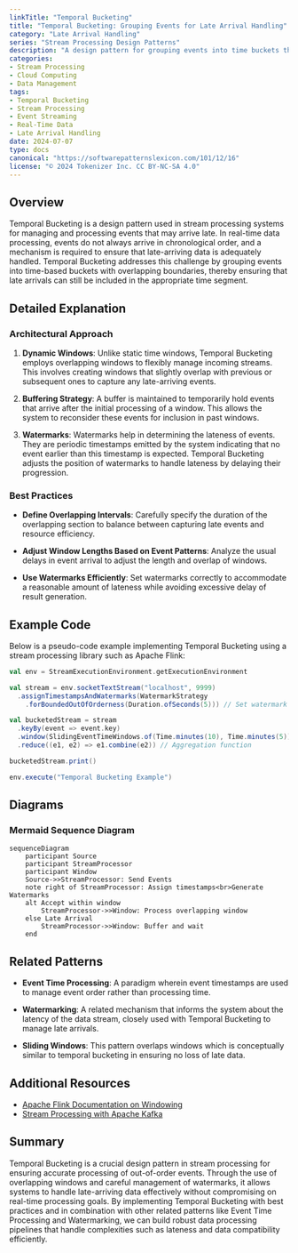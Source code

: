 ```yaml
---
linkTitle: "Temporal Bucketing"
title: "Temporal Bucketing: Grouping Events for Late Arrival Handling"
category: "Late Arrival Handling"
series: "Stream Processing Design Patterns"
description: "A design pattern for grouping events into time buckets that can accommodate late arrivals by using overlapping buckets."
categories:
- Stream Processing
- Cloud Computing
- Data Management
tags:
- Temporal Bucketing
- Stream Processing
- Event Streaming
- Real-Time Data
- Late Arrival Handling
date: 2024-07-07
type: docs
canonical: "https://softwarepatternslexicon.com/101/12/16"
license: "© 2024 Tokenizer Inc. CC BY-NC-SA 4.0"
---
```


## Overview

Temporal Bucketing is a design pattern used in stream processing systems for managing and processing events that may arrive late. In real-time data processing, events do not always arrive in chronological order, and a mechanism is required to ensure that late-arriving data is adequately handled. Temporal Bucketing addresses this challenge by grouping events into time-based buckets with overlapping boundaries, thereby ensuring that late arrivals can still be included in the appropriate time segment.

## Detailed Explanation

### Architectural Approach

1. **Dynamic Windows**: Unlike static time windows, Temporal Bucketing employs overlapping windows to flexibly manage incoming streams. This involves creating windows that slightly overlap with previous or subsequent ones to capture any late-arriving events.

2. **Buffering Strategy**: A buffer is maintained to temporarily hold events that arrive after the initial processing of a window. This allows the system to reconsider these events for inclusion in past windows.

3. **Watermarks**: Watermarks help in determining the lateness of events. They are periodic timestamps emitted by the system indicating that no event earlier than this timestamp is expected. Temporal Bucketing adjusts the position of watermarks to handle lateness by delaying their progression.

### Best Practices

- **Define Overlapping Intervals**: Carefully specify the duration of the overlapping section to balance between capturing late events and resource efficiency.

- **Adjust Window Lengths Based on Event Patterns**: Analyze the usual delays in event arrival to adjust the length and overlap of windows.

- **Use Watermarks Efficiently**: Set watermarks correctly to accommodate a reasonable amount of lateness while avoiding excessive delay of result generation.

## Example Code

Below is a pseudo-code example implementing Temporal Bucketing using a stream processing library such as Apache Flink:

```scala
val env = StreamExecutionEnvironment.getExecutionEnvironment

val stream = env.socketTextStream("localhost", 9999)
  .assignTimestampsAndWatermarks(WatermarkStrategy
    .forBoundedOutOfOrderness(Duration.ofSeconds(5))) // Set watermark delay

val bucketedStream = stream
  .keyBy(event => event.key)
  .window(SlidingEventTimeWindows.of(Time.minutes(10), Time.minutes(5))) // Overlapping window
  .reduce((e1, e2) => e1.combine(e2)) // Aggregation function

bucketedStream.print()

env.execute("Temporal Bucketing Example")
```

## Diagrams

### Mermaid Sequence Diagram

```mermaid
sequenceDiagram
    participant Source
    participant StreamProcessor
    participant Window
    Source->>StreamProcessor: Send Events
    note right of StreamProcessor: Assign timestamps<br>Generate Watermarks
    alt Accept within window
        StreamProcessor->>Window: Process overlapping window
    else Late Arrival
        StreamProcessor->>Window: Buffer and wait
    end
```

## Related Patterns

- **Event Time Processing**: A paradigm wherein event timestamps are used to manage event order rather than processing time.
  
- **Watermarking**: A related mechanism that informs the system about the latency of the data stream, closely used with Temporal Bucketing to manage late arrivals.
  
- **Sliding Windows**: This pattern overlaps windows which is conceptually similar to temporal bucketing in ensuring no loss of late data.

## Additional Resources

- [Apache Flink Documentation on Windowing](https://ci.apache.org/projects/flink/flink-docs-stable/dev/stream/operators/windows.html)
- [Stream Processing with Apache Kafka](https://kafka.apache.org/documentation/streams/)

## Summary

Temporal Bucketing is a crucial design pattern in stream processing for ensuring accurate processing of out-of-order events. Through the use of overlapping windows and careful management of watermarks, it allows systems to handle late-arriving data effectively without compromising on real-time processing goals. By implementing Temporal Bucketing with best practices and in combination with other related patterns like Event Time Processing and Watermarking, we can build robust data processing pipelines that handle complexities such as lateness and data compatibility efficiently.
